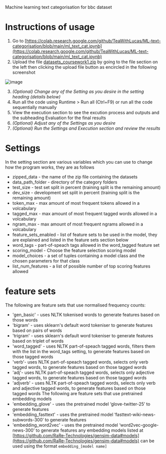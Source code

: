 Machine learning text categorisation for bbc dataset
# Instructions of usage
1. Go to [https://colab.research.google.com/github/TeaWithLucas/ML-text-categorisation/blob/main/ml_text_cat.ipynb](https://colab.research.google.com/github/TeaWithLucas/ML-text-categorisation/blob/main/ml_text_cat.ipynb)
2. Upload the file [datasets_coursework1.zip](https://github.com/TeaWithLucas/ML-text-categorisation/blob/main/datasets_coursework1.zip) by going to the file section on the left then clicking the upload file button as encircled in the following screenshot

![image](https://user-images.githubusercontent.com/18538046/115248940-0df33480-a120-11eb-9b40-07bd76789f88.png)

3. *(Optional) Change any of the Setting as you desire in the setting heading (details below)*
4. Run all the code using Runtime > Run all (Ctrl+F9) or run all the code sequentially manually
5. View the execution section to see the excution process and outputs and the subheading Evaluation for the final results
6. *(Optional) Adjust any of the Settings as you desire*
7. *(Optional) Run the Settings and Execution section and review the results*

# Settings
In the setting section are various variables which you can use to change how the program works, they are as follows
* zipped_data - the name of the zip file containing the datasets
* data_path_folder - directory of the category folders
* test_size - test set split in percent (training split is the remaining amount)
* dev_size - development set split in percent (training split is the remaining amount)
* token_max - max amount of most frequent tokens allowed in a volcabulary
* tagged_max - max amount of most frequent tagged words allowed in a volcabulary
* ngram_max - max amount of most frequent ngrams allowed in a volcabulary
* feature_sets_enabled - list of feature sets to be used in the model, they are explained and listed in the feature sets section below
* word_tags - part-of-speach tags allowed in the word_tagged feature set
* scoring_model - Choose the feature selection scoring model 
* model_choices - a set of tuples containing a model class and the chosen parameters for that class
* list_num_features - a list of possible number of top scoring features allowed

# feature sets
The following are feature sets that use normalised frequency counts:
* 'gen_basic' - uses NLTK tokenised words to generate features based on those words
* 'bigram' - uses sklearn's default word tokeniser to generate features based on pairs of words
* 'trigram' - uses sklearn's default word tokeniser to generate features based on triplet of words
* 'word_tagged' - uses NLTK part-of-speach tagged words, filters them with the list in the word_tags setting, to generate features based on those tagged words
* 'verb'- uses NLTK part-of-speach tagged words, selects only verb tagged words, to generate features based on those tagged words
* 'adj'- uses NLTK part-of-speach tagged words, selects only adjective tagged words, to generate features based on those tagged words
* 'adjverb' - uses NLTK part-of-speach tagged words, selects only verb and adjective tagged words, to generate features based on those tagged words
The following are feature sets that use pretrained embedding models
* 'embedding_glove' - uses the pretrained model ‘glove-twitter-25’ to generate features
* 'embedding_fasttext' - uses the pretrained model ‘fasttext-wiki-news-subwords-300’ to generate features
* 'embedding_word2vec' - uses the pretrained model ‘word2vec-google-news-300’ to generate features
any embedding models listed at [https://github.com/RaRe-Technologies/gensim-data#models](https://github.com/RaRe-Technologies/gensim-data#models) can be used using the format `embedding_[model name]`

